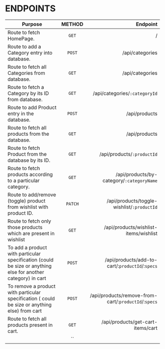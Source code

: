 # ENDPOINTS  


| Purpose      | METHOD          | Endpoint  |
| ------------- |:-------------:| -----:|
|   Route to fetch HomePage.   | `GET` | / |
|   Route to add a Category entry into database.   | `POST` | /api/categories |
|   Route to fetch all Categories from database.   | `GET` | /api/categories |
|   Route to fetch a Category by its ID from database.   | `GET` | /api/categories/`:categoryId` |
|   Route to add Product entry in the database.   | `POST` | /api/products |
|   Route to fetch all products from the database.   | `GET` | /api/products |
|   Route to fetch Product from the database by its ID.   | `GET` | /api/products/`:productId` |
|   Route to fetch products according to a particular category.   | `GET` | /api/products/by-category/`:categoryName` |
|   Route to add/remove (toggle) product from wishlist with product ID.   | `PATCH` | /api/products/toggle-wishlist/`:productId` |
|   Route to fetch only those products which are present in wishlist   | `GET` | /api/products/wishlist-items/wishlist |
|   To add a product with particular specification (could be size or anything else for another category) in cart   | `POST` | /api/products/add-to-cart/:`productId`/:`specs` |
|   To remove a product with particular specification ( could be size or anything else) from cart   | `POST` | /api/products/remove-from-cart/:`productId`/:`specs` |
|   Route to fetch all products present in cart.   | `GET` | /api/products/get-cart-items/cart |
|      | `` |  |